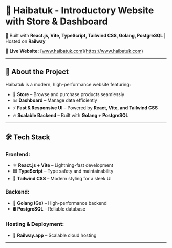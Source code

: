 # 📌 Haibatuk - Introductory Website with Store & Dashboard  
🚀 Built with **React.js, Vite, TypeScript, Tailwind CSS, Golang, PostgreSQL** | Hosted on **Railway**  

🔗 **Live Website:** [www.haibatuk.com](https://www.haibatuk.com)  

---

## 📖 About the Project  
Haibatuk is a modern, high-performance website featuring:  
- 🏪 **Store** – Browse and purchase products seamlessly  
- 📊 **Dashboard** – Manage data efficiently  
- ⚡ **Fast & Responsive UI** – Powered by **React, Vite, and Tailwind CSS**  
- 🔥 **Scalable Backend** – Built with **Golang + PostgreSQL**  

---

## 🛠️ Tech Stack  
### **Frontend:**  
- ⚛️ **React.js + Vite** – Lightning-fast development  
- 🟦 **TypeScript** – Type safety and maintainability  
- 🎨 **Tailwind CSS** – Modern styling for a sleek UI  

### **Backend:**  
- 🐹 **Golang (Go)** – High-performance backend  
- 🛢 **PostgreSQL** – Reliable database  

### **Hosting & Deployment:**  
- 🚂 **Railway.app** – Scalable cloud hosting  

---

